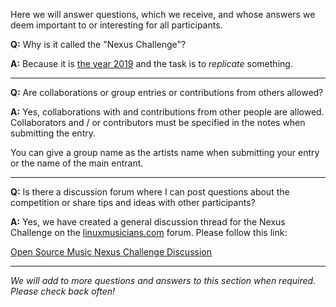 <!--
.. title: Frequently Asked Questions
.. slug: faq
.. date: 2019-09-16 23:46:51 UTC+02:00
.. updated: 2019-09-21 14:17:20 UTC+02:00
.. tags:
.. category:
.. link:
.. description:
.. type: text
.. author: Christopher Arndt
-->

Here we will answer questions, which we receive, and whose answers we deem important to or
interesting for all participants.


**Q:** Why is it called the "Nexus Challenge"?

**A:** Because it is [the year 2019](https://youtu.be/-fu7jN2_2pE?t=179) and the task is to
*replicate* something.

---

**Q:** Are collaborations or group entries or contributions from others allowed?

**A:** Yes, collaborations with and contributions from other people are allowed. Collaborators
and / or contributors must be specified in the notes when submitting the entry.

You can give a group name as the artists name when submitting your entry or the name of the main
entrant.

---

**Q:** Is there a discussion forum where I can post questions about the competition or share tips
and ideas with other participants?

**A:** Yes, we have created a general discussion thread for the Nexus Challenge on the
[linuxmusicians.com](https://linuxmusiscians.com) forum. Please follow this link:

[Open Source Music Nexus Challenge Discussion](https://linuxmusicians.com/viewtopic.php?f=40&t=20495)

---

*We will add to more questions and answers to this section when required. Please check back often!*
